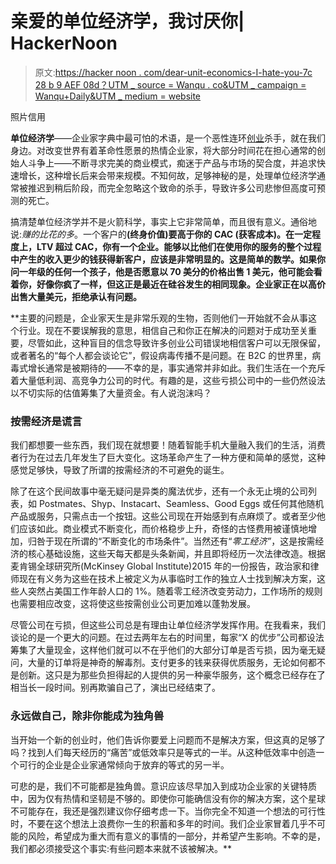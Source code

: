 # 亲爱的单位经济学，我讨厌你| HackerNoon

> 原文:[https://hacker noon . com/dear-unit-economics-I-hate-you-7c 28 b 9 AEF 08d？UTM _ source = Wanqu . co&UTM _ campaign = Wanqu+Daily&UTM _ medium = website](https://hackernoon.com/dear-unit-economics-i-hate-you-7c28b9aef08d?utm_source=wanqu.co&utm_campaign=Wanqu+Daily&utm_medium=website)

照片信用

**单位经济学**——企业家字典中最可怕的术语，是一个恶性连环[创业](https://hackernoon.com/tagged/startup?ref=hackernoon.com)杀手，就在我们身边。对改变世界有着革命性愿景的热情企业家，将大部分时间花在担心通常的创始人斗争上——不断寻求完美的商业模式，痴迷于产品与市场的契合度，并追求快速增长，这种增长后来会带来规模。不知何故，足够神秘的是，处理单位经济学通常被推迟到稍后阶段，而完全忽略这个致命的杀手，导致许多公司悲惨但高度可预测的死亡。

搞清楚单位经济学并不是火箭科学，事实上它非常简单，而且很有意义。通俗地说:*赚的比花的多*。一个客户的[](https://hackernoon.com/tagged/ltv?ref=hackernoon.com)**(终身价值)要高于你的 **CAC** (获客成本)。在一定程度上，LTV 超过 CAC，你有一个企业。能够以比他们在使用你的服务的整个过程中产生的收入更少的钱获得新客户，应该是非常明显的。这是简单的数学。如果你问一年级的任何一个孩子，他是否愿意以 70 美分的价格出售 1 美元，他可能会看着你，好像你疯了一样，但这正是最近在硅谷发生的相同现象。企业家正在以高价出售大量美元，拒绝承认有问题。**

 **主要的问题是，企业家天生是非常乐观的生物，否则他们一开始就不会从事这个行业。现在不要误解我的意思，相信自己和你正在解决的问题对于成功至关重要，尽管如此，这种盲目的信念导致许多创业公司错误地相信客户可以无限保留，或者著名的“每个人都会谈论它”，假设病毒传播不是问题。在 B2C 的世界里，病毒式增长通常是被期待的——不幸的是，事实通常并非如此。我们生活在一个充斥着大量低利润、高竞争力公司的时代。有趣的是，这些亏损公司中的一些仍然设法以不切实际的估值筹集了大量资金。有人说泡沫吗？

### **按需经济是谎言**

我们都想要一些东西，我们现在就想要！随着智能手机大量融入我们的生活，消费者行为在过去几年发生了巨大变化。这场革命产生了一种方便和简单的感觉，这种感觉足够快，导致了所谓的按需经济的不可避免的诞生。

除了在这个民间故事中毫无疑问是异类的魔法优步，还有一个永无止境的公司列表，如 Postmates、Shyp、Instacart、Seamless、Good Eggs 或任何其他随机产品或服务，只需点击一个按钮。这些公司现在开始感到有点麻烦了。或者至少他们应该如此。商业模式不断变化，而价格稳步上升，奇怪的古怪费用被谨慎地增加，归咎于现在所谓的“不断变化的市场条件”。当然还有“*零工经济”*，这是按需经济的核心基础设施，这些天每天都是头条新闻，并且即将经历一次法律改造。根据麦肯锡全球研究所(McKinsey Global Institute)2015 年的一份报告，政治家和律师现在有义务为这些在技术上被定义为从事临时工作的独立人士找到解决方案，这些人突然占美国工作年龄人口的 1%。随着零工经济改变劳动力，工作场所的规则也需要相应改变，这将使这些按需创业公司更加难以蓬勃发展。

尽管公司在亏损，但这些公司总是有理由让单位经济学发挥作用。在我看来，我们谈论的是一个更大的问题。在过去两年左右的时间里，每家“X 的优步”公司都设法筹集了大量现金，这样他们就可以不在乎他们的大部分订单是否亏损，因为毫无疑问，大量的订单将是神奇的解毒剂。支付更多的钱来获得优质服务，无论如何都不是创新。这只是为那些负担得起的人提供的另一种豪华服务，这个概念已经存在了相当长一段时间。别再欺骗自己了，演出已经结束了。

### 永远做自己，除非你能成为独角兽

当开始一个新的创业时，他们告诉你要爱上问题而不是解决方案，但这真的足够了吗？找到人们每天经历的“痛苦”或低效率只是等式的一半。从这种低效率中创造一个可行的企业是企业家通常倾向于放弃的等式的另一半。

可悲的是，我们不可能都是独角兽。意识应该尽早加入到成功企业家的关键特质中，因为仅有热情和坚韧是不够的。即使你可能确信没有你的解决方案，这个星球不可能存在，我还是强烈建议你仔细考虑一下。当你完全不知道一个想法的可行性时，不要在这个想法上浪费你一生的积蓄和多年的时间。我们企业家冒着几乎不可能的风险，希望成为重大而有意义的事情的一部分，并希望产生影响。不幸的是，我们都必须接受这个事实:有些问题本来就不该被解决。**
